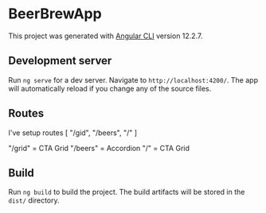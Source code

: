 # BeerBrewApp

This project was generated with [Angular CLI](https://github.com/angular/angular-cli) version 12.2.7.

## Development server

Run `ng serve` for a dev server. Navigate to `http://localhost:4200/`. The app will automatically reload if you change any of the source files.

## Routes

I've setup routes [ "/gid", "/beers", "/" ]

"/grid" = CTA Grid
"/beers" = Accordion
"/" = CTA Grid

## Build

Run `ng build` to build the project. The build artifacts will be stored in the `dist/` directory.
